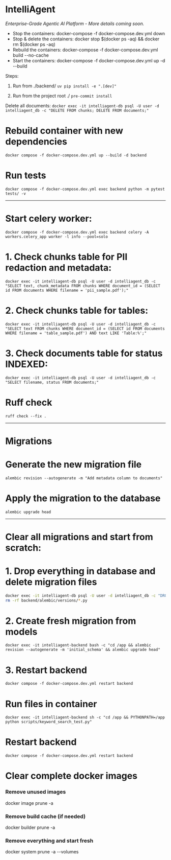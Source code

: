 # IntelliAgent

_Enterprise-Grade Agentic AI Platform - More details coming soon._

- Stop the containers: docker-compose -f docker-compose.dev.yml down
- Stop & delete the containers: docker stop $(docker ps -aq) && docker rm $(docker ps -aq)
- Rebuild the containers: docker-compose -f docker-compose.dev.yml build --no-cache
- Start the containers: docker-compose -f docker-compose.dev.yml up -d --build

Steps:

1. Run from ./backend/
   `uv pip install -e ".[dev]"`

2. Run from the project root ./
   `pre-commit install`

Delete all documents:
`docker exec -it intelliagent-db psql -U user -d intelliagent_db -c "DELETE FROM chunks; DELETE FROM documents;"`

# Rebuild container with new dependencies

`docker compose -f docker-compose.dev.yml up --build -d backend`

# Run tests

`docker compose -f docker-compose.dev.yml exec backend python -m pytest tests/ -v`

---

# Start celery worker:

`docker compose -f docker-compose.dev.yml exec backend celery -A workers.celery_app worker -l info --pool=solo`

# 1. Check chunks table for PII redaction and metadata:

`docker exec -it intelliagent-db psql -U user -d intelliagent_db -c "SELECT text, chunk_metadata FROM chunks WHERE document_id = (SELECT id FROM documents WHERE filename = 'pii_sample.pdf');"`

# 2. Check chunks table for tables:

`docker exec -it intelliagent-db psql -U user -d intelliagent_db -c "SELECT text FROM chunks WHERE document_id = (SELECT id FROM documents WHERE filename = 'table_sample.pdf') AND text LIKE 'Table:%';"`

# 3. Check documents table for status INDEXED:

`docker exec -it intelliagent-db psql -U user -d intelliagent_db -c "SELECT filename, status FROM documents;"`

# Ruff check

`ruff check --fix .`

---

# Migrations

# Generate the new migration file

`alembic revision --autogenerate -m "Add metadata column to documents"`

# Apply the migration to the database

`alembic upgrade head`

---

# Clear all migrations and start from scratch:

# 1. Drop everything in database and delete migration files

```bash
docker exec -it intelliagent-db psql -U user -d intelliagent_db -c "DROP SCHEMA public CASCADE; CREATE SCHEMA public;"
rm -rf backend/alembic/versions/*.py
```

# 2. Create fresh migration from models

`docker exec -it intelliagent-backend bash -c "cd /app && alembic revision --autogenerate -m 'initial_schema' && alembic upgrade head"`

# 3. Restart backend

`docker compose -f docker-compose.dev.yml restart backend`

# Run files in container

`docker exec -it intelliagent-backend sh -c "cd /app && PYTHONPATH=/app python scripts/keyword_search_test.py"`


# Restart backend
`docker compose -f docker-compose.dev.yml restart backend`


# Clear complete docker images

### Remove unused images
docker image prune -a

### Remove build cache (if needed)
docker builder prune -a

### Remove everything and start fresh
docker system prune -a --volumes
